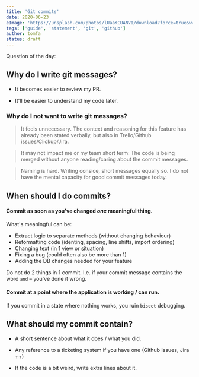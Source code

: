 ```yaml
---
title: 'Git commits'
date: 2020-06-23
eImage: 'https://unsplash.com/photos/lUaaKCUANVI/download?force=true&w=1920'
tags: ['guide', 'statement', 'git', 'github']
author: tomfa
status: draft
---
```


Question of the day:

## Why do I write git messages?

- It becomes easier to review my PR.

- It'll be easier to understand my code later.

### Why do I not want to write git messages?

> It feels unnecessary. The context and reasoning for this feature has already
> been stated verbally, but also in Trello/Github issues/Clickup/Jira.

> It may not impact me or my team short term: The code is being merged without
> anyone reading/caring about the commit messages.

> Naming is hard. Writing consice, short messages equally so. I do not have
> the mental capacity for good commit messages today.

## When should I do commits?

#### Commit as soon as you've changed _one_ meaningful thing.

What's meaningful can be:

- Extract logic to separate methods (without changing behaviour)
- Reformatting code (identing, spacing, line shifts, import ordering)
- Changing text (in 1 view or situation)
- Fixing a bug (could often also be more than 1)
- Adding the DB changes needed for your feature

Do not do 2 things in 1 commit. I.e. if your commit message contains the
word `and` – you've done it wrong.

#### Commit at a point where the application is working / can run.

If you commit in a state where nothing works, you ruin `bisect` debugging.

## What should my commit contain?

- A short sentence about what it does / what you did.

- Any reference to a ticketing system if you have one (Github Issues, Jira ++)

- If the code is a bit weird, write extra lines about it.
